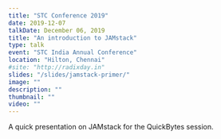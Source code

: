 ```yaml
---
title: "STC Conference 2019"
date: 2019-12-07
talkDate: December 06, 2019
title: "An introduction to JAMstack"
type: talk
event: "STC India Annual Conference"
location: "Hilton, Chennai"
#site: "http://radixday.in"
slides: "/slides/jamstack-primer/"
image: ""
description: ""
thumbnail: ""
video: ""
---
```


A quick presentation on JAMstack for the QuickBytes session.
